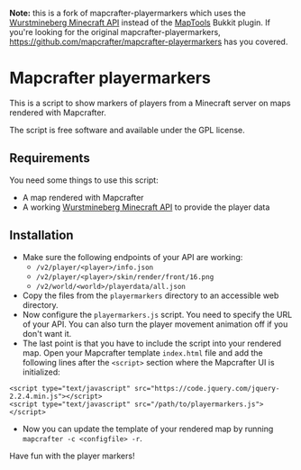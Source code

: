 **Note:** this is a fork of mapcrafter-playermarkers which uses the
[Wurstmineberg Minecraft
API](https://github.com/wurstmineberg/api.wurstmineberg.de) instead of the
[MapTools](https://github.com/m0r13/MapTools) Bukkit plugin. If you're looking
for the original mapcrafter-playermarkers,
https://github.com/mapcrafter/mapcrafter-playermarkers has you covered.

# Mapcrafter playermarkers #

This is a script to show markers of players from a Minecraft server on maps
rendered with Mapcrafter.

The script is free software and available under the GPL license.

## Requirements ##

You need some things to use this script:

* A map rendered with Mapcrafter
* A working [Wurstmineberg Minecraft
  API](https://github.com/wurstmineberg/api.wurstmineberg.de) to provide the
  player data

## Installation ##

* Make sure the following endpoints of your API are working:
    * `/v2/player/<player>/info.json`
    * `/v2/player/<player>/skin/render/front/16.png`
    * `/v2/world/<world>/playerdata/all.json`
* Copy the files from the `playermarkers` directory to an accessible web
  directory.
* Now configure the `playermarkers.js` script. You need to specify the URL of
  your API. You can also turn the player movement animation off if you don't
  want it.
* The last point is that you have to include the script into your rendered map.
  Open your Mapcrafter template `index.html` file and add the following lines
  after the `<script>` section where the Mapcrafter UI is initialized:

```
<script type="text/javascript" src="https://code.jquery.com/jquery-2.2.4.min.js"></script>
<script type="text/javascript" src="/path/to/playermarkers.js"></script>
```

* Now you can update the template of your rendered map by running `mapcrafter
  -c <configfile> -r`.

Have fun with the player markers!
